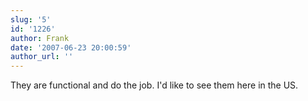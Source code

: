 ```yaml
---
slug: '5'
id: '1226'
author: Frank
date: '2007-06-23 20:00:59'
author_url: ''
---
```

They are functional and do the job.  I'd like to see them here in the US.
